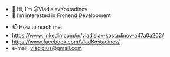 - 👋 Hi, I’m @VladislavKostadinov
- 👀 I’m interested in Fronend Development
<!-- - 💞️ I’m looking to collaborate on ... -->
- 📫 How to reach me:
-  https://www.linkedin.com/in/vladislav-kostadinov-a47a0a202/
-  https://www.facebook.com/VladKostadinov/
-  e-mail: vladicius@gmail.com

<!---
VladislavKostadinov/VladislavKostadinov is a ✨ special ✨ repository because its `README.md` (this file) appears on your GitHub profile.
You can click the Preview link to take a look at your changes.
--->

